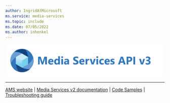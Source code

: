 ```yaml
---
author: IngridAtMicrosoft
ms.service: media-services
ms.topic: include
ms.date: 07/05/2022
ms.author: inhenkel
---
```


![Media Services logo v3](../media/media-services-api-logo/azure-media-services-logo-v3.svg)<br/><hr color="#5ea0ef" size="10">[AMS website](https://media.microsoft.com) | [Media Services v2 documentation](../../previous/media-services-overview.md) | [Code Samples](../samples-overview.md?amspage=header) | [Troubleshooting guide](../troubleshooting.md?amspage=header)
